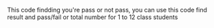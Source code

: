 This code findding you're pass or not pass, you can use this code find result and pass/fail or total number for 1 to 12 class students
